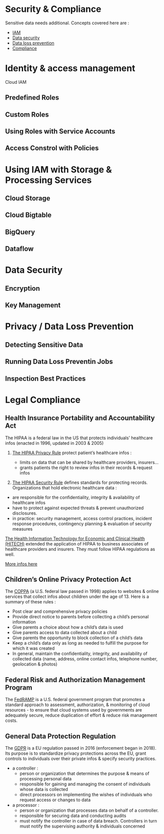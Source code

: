 # Security & Compliance

Sensitive data needs additional. Concepts covered here are :

- [IAM]()
- [Data security]()
- [Data loss prevention]()
- [Compliance]()

# Identity & access management
Cloud IAM

## Predefined Roles
## Custom Roles
## Using Roles with Service Accounts
## Access Constrol with Policies

# Using IAM with Storage & Processing Services

## Cloud Storage
## Cloud Bigtable
## BigQuery
## Dataflow

# Data Security

## Encryption
## Key Management

# Privacy / Data Loss Prevention

## Detecting Sensitive Data
## Running Data Loss Preventin Jobs
## Inspection Best Practices

# Legal Compliance

## Health Insurance Portability and Accountability Act 
The HIPAA is a federal law in the US that protects individuals’ healthcare infos (enacted in 1996, updated in 2003 & 2005)

1. [The HIPAA Privacy Rule](www.hhs.gov/hipaa/for-professionals/privacy/index.html)
protect patient’s healthcare infos :
    - limits on data that can be shared by healthcare providers, insurers...
    - grants patients the right to review infos in their records & request infos

2. [The HIPAA Security Rule](www.hhs.gov/hipaa/for-professionals/security/index.html) defines standards for protecting records. Organizations that hold electronic healthcare data :
- are responsible for the confidentiality, integrity & availability of healthcare infos
- have to protect against expected threats & prevent unauthorized disclosures.
- in practice: security management, access control practices, incident response procedures, contingency planning & evaluation of security measures

[The Health Information Technology for Economic and Clinical Health (HITECH)](www.hhs.gov/hipaa/for-professionals/special-topics/hitech-act-enforcement-interim-final-rule/index.html) extended the application of HIPAA to business associates of healthcare providers and insurers. They must follow HIPAA regulations as well.

[More infos here](https://cloud.google.com/security/compliance/hipaa/)

## Children’s Online Privacy Protection Act
The [COPPA](www.ftc.gov/tips-advice/business-center/guidance/complying-coppa-frequently-asked-questions) (a U.S. federal law passed in 1998) applies to websites & online services that collect infos about children under the age of 13. Here is a summary of these rules :
- Post clear and comprehensive privacy policies
- Provide direct notice to parents before collecting a child’s personal information
- Give parents a choice about how a child’s data is used
- Give parents access to data collected about a child
- Give parents the opportunity to block collection of a child’s data
- Keep a child’s data only as long as needed to fulfill the purpose for which it was created
- In general, maintain the confidentiality, integrity, and availability of collected data (name, address, online contact infos, telephone number, geolocation & photos)


## Federal Risk and Authorization Management Program
The [FedRAMP](www.fedramp.gov) is a U.S. federal government program that promotes a standard approach to assessment, authorization, & monitoring of cloud resources - to ensure that cloud systems used by governments are adequately secure, reduce duplication of effort & reduce risk management costs.

## General Data Protection Regulation
The [GDPR](https://gdpr-info.eu) is a EU regulation passed in 2016 (enforcement began in 2018). Its purpose is to standardize privacy protections across the EU, grant controls to individuals over their private infos & specify security practices.

- a controller : 
    - person or organization that determines the purpose & means of processing personal data
    - responsible for gaining and managing the consent of individuals whose data is collected
    - direct processors on implementing the wishes of individuals who request access or changes to data
- a processor : 
    - person or organization that processes data on behalf of a controller.
    - responsible for securing data and conducting audits
    - must notify the controller in case of data breach. Controllers in turn must notify the supervising authority & individuals concerned
